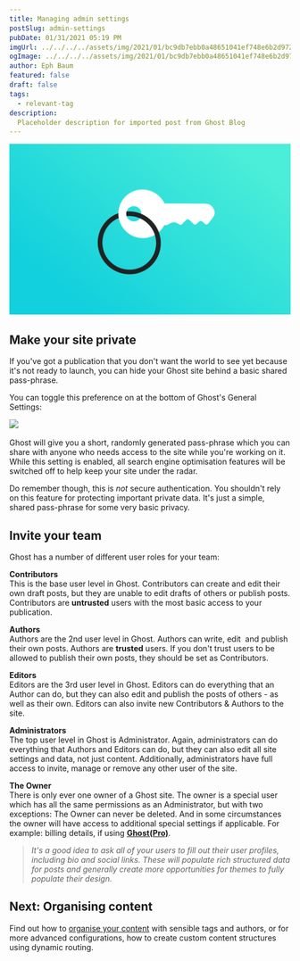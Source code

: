 ```yaml
---
title: Managing admin settings
postSlug: admin-settings
pubDate: 01/31/2021 05:19 PM
imgUrl: ../../../../assets/img/2021/01/bc9db7ebb0a48651041ef748e6b2d972cd9261af.png
ogImage: ../../../../assets/img/2021/01/bc9db7ebb0a48651041ef748e6b2d972cd9261af.png
author: Eph Baum
featured: false
draft: false
tags:
  - relevant-tag
description:
  Placeholder description for imported post from Ghost Blog
---
```


![Featured Image](../../../../assets/img/2021/01/bc9db7ebb0a48651041ef748e6b2d972cd9261af.png)

Make your site private
----------------------

If you've got a publication that you don't want the world to see yet because it's not ready to launch, you can hide your Ghost site behind a basic shared pass-phrase.

You can toggle this preference on at the bottom of Ghost's General Settings:

![](https://static.ghost.org/v1.0.0/images/private.png)

Ghost will give you a short, randomly generated pass-phrase which you can share with anyone who needs access to the site while you're working on it. While this setting is enabled, all search engine optimisation features will be switched off to help keep your site under the radar.

Do remember though, this is _not_ secure authentication. You shouldn't rely on this feature for protecting important private data. It's just a simple, shared pass-phrase for some very basic privacy.

Invite your team
----------------

Ghost has a number of different user roles for your team:

**Contributors**  
This is the base user level in Ghost. Contributors can create and edit their own draft posts, but they are unable to edit drafts of others or publish posts. Contributors are **untrusted** users with the most basic access to your publication.

**Authors**  
Authors are the 2nd user level in Ghost. Authors can write, edit  and publish their own posts. Authors are **trusted** users. If you don't trust users to be allowed to publish their own posts, they should be set as Contributors.

**Editors**  
Editors are the 3rd user level in Ghost. Editors can do everything that an Author can do, but they can also edit and publish the posts of others - as well as their own. Editors can also invite new Contributors & Authors to the site.

**Administrators**  
The top user level in Ghost is Administrator. Again, administrators can do everything that Authors and Editors can do, but they can also edit all site settings and data, not just content. Additionally, administrators have full access to invite, manage or remove any other user of the site.  
  
**The Owner**  
There is only ever one owner of a Ghost site. The owner is a special user which has all the same permissions as an Administrator, but with two exceptions: The Owner can never be deleted. And in some circumstances the owner will have access to additional special settings if applicable. For example: billing details, if using [**Ghost(Pro)**](https://ghost.org/pricing/).

> _It's a good idea to ask all of your users to fill out their user profiles, including bio and social links. These will populate rich structured data for posts and generally create more opportunities for themes to fully populate their design._

Next: Organising content
------------------------

Find out how to [organise your content](__GHOST_URL__/organising-content/) with sensible tags and authors, or for more advanced configurations, how to create custom content structures using dynamic routing.
